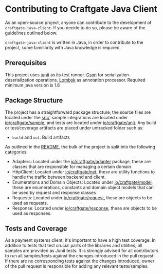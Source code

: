 
# Contributing to Craftgate Java Client
As an open-source project, anyone can contribute to the development of `craftgate-java-client`. If you decide to do so, please be aware of the guidelines outlined below.

`craftgate-java-client` is written in Java, in order to contribute to the project, some familiarity with Java knowledge is required.

## Prerequisites
This project uses [junit](https://junit.org/junit5/) as its test runner. [Gson](https://github.com/google/gson) for serialization-deserialization operations, [Lombok](https://projectlombok.org/) as annotation processor. Required minimum java version is 1.8

## Package Structure
The project has a straightforward package structure; the source files are located under the [src/](src), sample integrations are located under [io/craftgate/sample](src/test/java/io/craftgate/sample), and tests are located under [io/craftgate/unit](src/test/java/io/craftgate/unit). Any build or test/coverage artifacts are placed under untracked folder such as:

- `build` and `out`: Build artifacts

As outlined in the [README](./README.md), the bulk of the project is split into the following categories:

- Adapters: Located under the [io/craftgate/adapter](src/main/java/io/craftgate/adapter) package, these are classes that are responsible for managing a certain domain
- HttpClient: Located under [io/craftgate/net](src/main/java/io/craftgate/net), these are utility functions to handle the traffic between backend and client.
- Enumerations and Domain Objects: Located under [io/craftgate/model](src/main/java/io/craftgate/model), these are enumerations, constants and domain object models that can be used by request and response classes
- Requests: Located under [io/craftgate/request](src/main/java/io/craftgate/request), these are objects to be used as requests.
- Response: Located under [io/craftgate/response](src/main/java/io/craftgate/response), these are objects to be used as responses.

## Tests and Coverage
As a payment systems client, it's important to have a high test coverage. In addition to tests that test crucial parts of the libraries and utilities, all samples are provided as Junit tests. It is strongly advised for all contributors to run all samples/tests against the changes introduced in the pull request. If there are no corresponding tests against the changes introduced, owner of the pull request is responsible for adding any relevant tests/samples.
